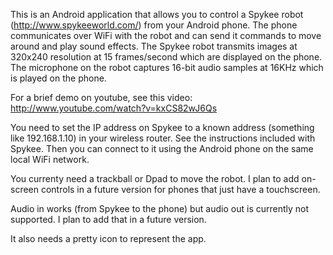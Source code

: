 This is an Android application that allows you to control a Spykee robot (http://www.spykeeworld.com/) from your Android phone.  The phone communicates over WiFi with the robot and can send it commands to move around and play sound effects.  The Spykee robot transmits images at 320x240 resolution at 15 frames/second which are displayed on the phone.  The microphone on the robot captures 16-bit audio samples at 16KHz which is played on the phone.

For a brief demo on youtube, see this video: http://www.youtube.com/watch?v=kxCS82wJ6Qs

You need to set the IP address on Spykee to a known address (something like 192.168.1.10) in your wireless router.  See the instructions included with Spykee.  Then you can connect to it using the Android phone on the same local WiFi network.

You currenty need a trackball or Dpad to move the robot.  I plan to add on-screen controls in a future version for phones that just have a touchscreen.

Audio in works (from Spykee to the phone) but audio out is currently not supported.  I plan to add that in a future version.

It also needs a pretty icon to represent the app.